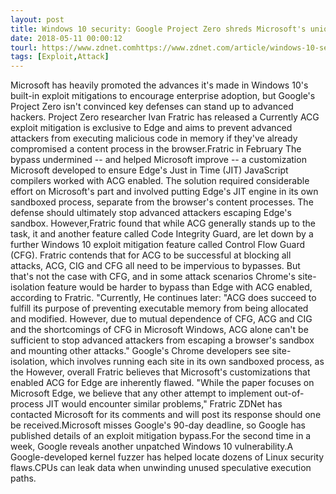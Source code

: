 ```yaml
---
layout: post
title: Windows 10 security: Google Project Zero shreds Microsoft's unique Edge defense
date: 2018-05-11 00:00:12
tourl: https://www.zdnet.comhttps://www.zdnet.com/article/windows-10-security-google-project-zero-shreds-microsofts-unique-edge-defense/
tags: [Exploit,Attack]
---
```

Microsoft has heavily promoted the advances it's made in Windows 10's built-in exploit mitigations to encourage enterprise adoption, but Google's Project Zero isn't convinced key defenses can stand up to advanced hackers. Project Zero researcher Ivan Fratric has released a Currently ACG exploit mitigation is exclusive to Edge and aims to prevent advanced attackers from executing malicious code in memory if they've already compromised a content process in the browser.Fratric in February The bypass undermined -- and helped Microsoft improve -- a customization Microsoft developed to ensure Edge's Just in Time (JIT) JavaScript compilers worked with ACG enabled. The solution required considerable effort on Microsoft's part and involved putting Edge's JIT engine in its own sandboxed process, separate from the browser's content processes. The defense should ultimately stop advanced attackers escaping Edge's sandbox. However,Fratric found that while ACG generally stands up to the task, it and another feature called Code Integrity Guard, are let down by a further Windows 10 exploit mitigation feature called Control Flow Guard (CFG). Fratric contends that for ACG to be successful at blocking all attacks, ACG, CIG and CFG all need to be impervious to bypasses. But that's not the case with CFG, and in some attack scenarios Chrome's site-isolation feature would be harder to bypass than Edge with ACG enabled, according to Fratric. "Currently, He continues later: "ACG does succeed to fulfill its purpose of preventing executable memory from being allocated and modified. However, due to mutual dependence of CFG, ACG and CIG and the shortcomings of CFG in Microsoft Windows, ACG alone can't be sufficient to stop advanced attackers from escaping a browser's sandbox and mounting other attacks." Google's Chrome developers see site-isolation, which involves running each site in its own sandboxed process, as the However, overall Fratric believes that Microsoft's customizations that enabled ACG for Edge are inherently flawed. "While the paper focuses on Microsoft Edge, we believe that any other attempt to implement out-of-process JIT would encounter similar problems," Fratric ZDNet has contacted Microsoft for its comments and will post its response should one be received.Microsoft misses Google's 90-day deadline, so Google has published details of an exploit mitigation bypass.For the second time in a week, Google reveals another unpatched Windows 10 vulnerability.A Google-developed kernel fuzzer has helped locate dozens of Linux security flaws.CPUs can leak data when unwinding unused speculative execution paths.